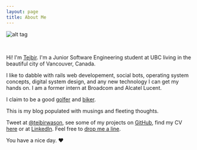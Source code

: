 ```yaml
---
layout: page
title: About Me
---
```


![alt tag](https://raw.github.com/tejbirwason/tejbirwason.github.io/master/images/pic.png)

<br>

Hi! I'm [Tejbir](http://about.me/tejbirwason). I'm a Junior Software Engineering student at UBC living in the beautiful city of Vancouver, Canada.

I like to dabble with rails web developement, social bots, operating system concepts, digital system design, and any new technology I can get my hands on. I am a former intern at Broadcom and Alcatel Lucent.

I claim to be a good [golfer](http://ubcgolf.wordpress.com/executives/) and [biker](http://www.strava.com/athletes/tejbirwason).

This is my blog populated with musings and fleeting thoughts.

Tweet at [@tejbirwason](http://twitter.com/tejbirwason), see some of my projects on [GitHub](http://github.com/tejbirwason), find my CV [here](http://raw.github.com/tejbirwason/tejbirwason.github.io/master/cv/TejbirWason_CV.pdf) or at [LinkedIn](http://www.linkedin.com/pub/tejbir-wason/30/840/b92). Feel free to [drop me a line](mailto:tejbirwason@gmail.com?subject=Hello!). 

You have a nice day. ♥